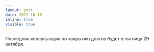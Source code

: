```yaml
---
layout: post
date: 2021-10-18 
inline: true
visible: true
---
```


Последняя консультация по закрытию долгов будет в пятницу 29 октября.
